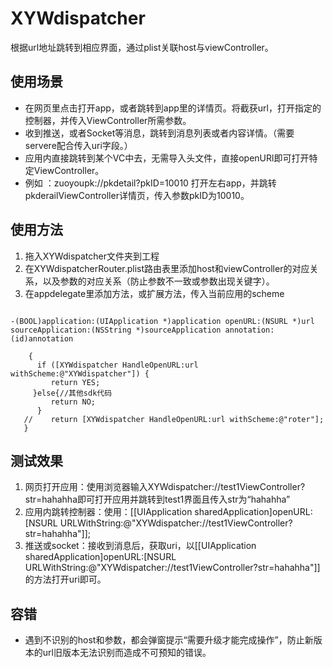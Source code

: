 # XYWdispatcher
根据url地址跳转到相应界面，通过plist关联host与viewController。
## 使用场景
- 在网页里点击打开app，或者跳转到app里的详情页。将截获url，打开指定的控制器，并传入ViewController所需参数。
- 收到推送，或者Socket等消息，跳转到消息列表或者内容详情。（需要servere配合传入uri字段。）
- 应用内直接跳转到某个VC中去，无需导入头文件，直接openURl即可打开特定ViewController。
- 例如 ：zuoyoupk://pkdetail?pkID=10010 打开左右app，并跳转pkderailViewController详情页，传入参数pkID为10010。

## 使用方法
1. 拖入XYWdispatcher文件夹到工程
2. 在XYWdispatcherRouter.plist路由表里添加host和viewController的对应关系，以及参数的对应关系（防止参数不一致或参数出现关键字）。
3. 在appdelegate里添加方法，或扩展方法，传入当前应用的scheme
<pre><code>
-(BOOL)application:(UIApplication *)application openURL:(NSURL *)url sourceApplication:(NSString *)sourceApplication annotation:(id)annotation
  
    {
      if ([XYWdispatcher HandleOpenURL:url withScheme:@"XYWdispatcher"]) {
         return YES;
     }else{//其他sdk代码
         return NO;
      }
   //    return [XYWdispatcher HandleOpenURL:url withScheme:@"roter"];
   }
</code></pre>

## 测试效果
1. 网页打开应用：使用浏览器输入XYWdispatcher://test1ViewController?str=hahahha即可打开应用并跳转到test1界面且传入str为“hahahha”
2. 应用内跳转控制器：使用：[[UIApplication sharedApplication]openURL:[NSURL URLWithString:@"XYWdispatcher://test1ViewController?str=hahahha"]];
3. 推送或socket：接收到消息后，获取uri，以[[UIApplication sharedApplication]openURL:[NSURL URLWithString:@"XYWdispatcher://test1ViewController?str=hahahha"]]的方法打开uri即可。

## 容错
- 遇到不识别的host和参数，都会弹窗提示“需要升级才能完成操作”，防止新版本的url旧版本无法识别而造成不可预知的错误。
